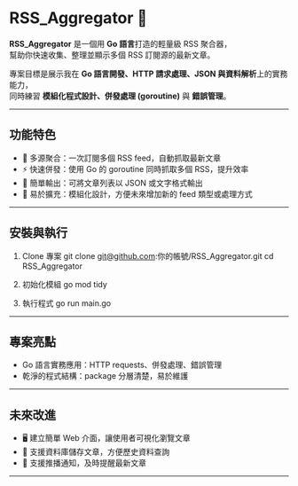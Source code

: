 # RSS_Aggregator 📰

**RSS_Aggregator** 是一個用 **Go 語言**打造的輕量級 RSS 聚合器，  
幫助你快速收集、整理並顯示多個 RSS 訂閱源的最新文章。  

專案目標是展示我在 **Go 語言開發、HTTP 請求處理、JSON 與資料解析**上的實務能力，  
同時練習 **模組化程式設計、併發處理 (goroutine)** 與 **錯誤管理**。

---

## 功能特色

- 🔗 多源聚合：一次訂閱多個 RSS feed，自動抓取最新文章  
- ⚡ 快速併發：使用 Go 的 goroutine 同時抓取多個 RSS，提升效率  
- 📝 簡單輸出：可將文章列表以 JSON 或文字格式輸出  
- 🚀 易於擴充：模組化設計，方便未來增加新的 feed 類型或處理方式  

---

## 安裝與執行

1. Clone 專案
   git clone git@github.com:你的帳號/RSS_Aggregator.git
   cd RSS_Aggregator

2. 初始化模組
   go mod tidy

3. 執行程式
   go run main.go

---

## 專案亮點

- Go 語言實務應用：HTTP requests、併發處理、錯誤管理  
- 乾淨的程式結構：package 分層清楚，易於維護    

---

## 未來改進

- 🖥️ 建立簡單 Web 介面，讓使用者可視化瀏覽文章  
- 💾 支援資料庫儲存文章，方便歷史資料查詢  
- 🔔 支援推播通知，及時提醒最新文章  

---

